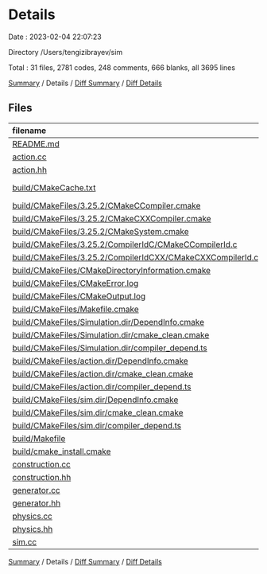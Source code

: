 # Details

Date : 2023-02-04 22:07:23

Directory /Users/tengizibrayev/sim

Total : 31 files,  2781 codes, 248 comments, 666 blanks, all 3695 lines

[Summary](results.md) / Details / [Diff Summary](diff.md) / [Diff Details](diff-details.md)

## Files
| filename | language | code | comment | blank | total |
| :--- | :--- | ---: | ---: | ---: | ---: |
| [README.md](/README.md) | Markdown | 2 | 0 | 1 | 3 |
| [action.cc](/action.cc) | C++ | 7 | 0 | 4 | 11 |
| [action.hh](/action.hh) | C++ | 11 | 10 | 6 | 27 |
| [build/CMakeCache.txt](/build/CMakeCache.txt) | CMake Cache | 422 | 0 | 92 | 514 |
| [build/CMakeFiles/3.25.2/CMakeCCompiler.cmake](/build/CMakeFiles/3.25.2/CMakeCCompiler.cmake) | CMake | 55 | 0 | 18 | 73 |
| [build/CMakeFiles/3.25.2/CMakeCXXCompiler.cmake](/build/CMakeFiles/3.25.2/CMakeCXXCompiler.cmake) | CMake | 64 | 0 | 20 | 84 |
| [build/CMakeFiles/3.25.2/CMakeSystem.cmake](/build/CMakeFiles/3.25.2/CMakeSystem.cmake) | CMake | 10 | 0 | 6 | 16 |
| [build/CMakeFiles/3.25.2/CompilerIdC/CMakeCCompilerId.c](/build/CMakeFiles/3.25.2/CompilerIdC/CMakeCCompilerId.c) | C | 661 | 61 | 147 | 869 |
| [build/CMakeFiles/3.25.2/CompilerIdCXX/CMakeCXXCompilerId.cpp](/build/CMakeFiles/3.25.2/CompilerIdCXX/CMakeCXXCompilerId.cpp) | C++ | 650 | 63 | 145 | 858 |
| [build/CMakeFiles/CMakeDirectoryInformation.cmake](/build/CMakeFiles/CMakeDirectoryInformation.cmake) | CMake | 12 | 0 | 5 | 17 |
| [build/CMakeFiles/CMakeError.log](/build/CMakeFiles/CMakeError.log) | Log | 0 | 0 | 1 | 1 |
| [build/CMakeFiles/CMakeOutput.log](/build/CMakeFiles/CMakeOutput.log) | Log | 265 | 0 | 35 | 300 |
| [build/CMakeFiles/Makefile.cmake](/build/CMakeFiles/Makefile.cmake) | CMake | 134 | 0 | 6 | 140 |
| [build/CMakeFiles/Simulation.dir/DependInfo.cmake](/build/CMakeFiles/Simulation.dir/DependInfo.cmake) | CMake | 13 | 0 | 6 | 19 |
| [build/CMakeFiles/Simulation.dir/cmake_clean.cmake](/build/CMakeFiles/Simulation.dir/cmake_clean.cmake) | CMake | 7 | 0 | 2 | 9 |
| [build/CMakeFiles/Simulation.dir/compiler_depend.ts](/build/CMakeFiles/Simulation.dir/compiler_depend.ts) | TypeScript | 2 | 0 | 1 | 3 |
| [build/CMakeFiles/action.dir/DependInfo.cmake](/build/CMakeFiles/action.dir/DependInfo.cmake) | CMake | 18 | 0 | 6 | 24 |
| [build/CMakeFiles/action.dir/cmake_clean.cmake](/build/CMakeFiles/action.dir/cmake_clean.cmake) | CMake | 18 | 0 | 2 | 20 |
| [build/CMakeFiles/action.dir/compiler_depend.ts](/build/CMakeFiles/action.dir/compiler_depend.ts) | TypeScript | 2 | 0 | 1 | 3 |
| [build/CMakeFiles/sim.dir/DependInfo.cmake](/build/CMakeFiles/sim.dir/DependInfo.cmake) | CMake | 18 | 0 | 6 | 24 |
| [build/CMakeFiles/sim.dir/cmake_clean.cmake](/build/CMakeFiles/sim.dir/cmake_clean.cmake) | CMake | 18 | 0 | 2 | 20 |
| [build/CMakeFiles/sim.dir/compiler_depend.ts](/build/CMakeFiles/sim.dir/compiler_depend.ts) | TypeScript | 2 | 0 | 1 | 3 |
| [build/Makefile](/build/Makefile) | Makefile | 181 | 64 | 74 | 319 |
| [build/cmake_install.cmake](/build/cmake_install.cmake) | CMake | 42 | 0 | 8 | 50 |
| [construction.cc](/construction.cc) | C++ | 66 | 14 | 26 | 106 |
| [construction.hh](/construction.hh) | C++ | 19 | 9 | 8 | 36 |
| [generator.cc](/generator.cc) | C++ | 19 | 9 | 10 | 38 |
| [generator.hh](/generator.hh) | C++ | 16 | 0 | 7 | 23 |
| [physics.cc](/physics.cc) | C++ | 6 | 0 | 4 | 10 |
| [physics.hh](/physics.hh) | C++ | 12 | 0 | 4 | 16 |
| [sim.cc](/sim.cc) | C++ | 29 | 18 | 12 | 59 |

[Summary](results.md) / Details / [Diff Summary](diff.md) / [Diff Details](diff-details.md)
